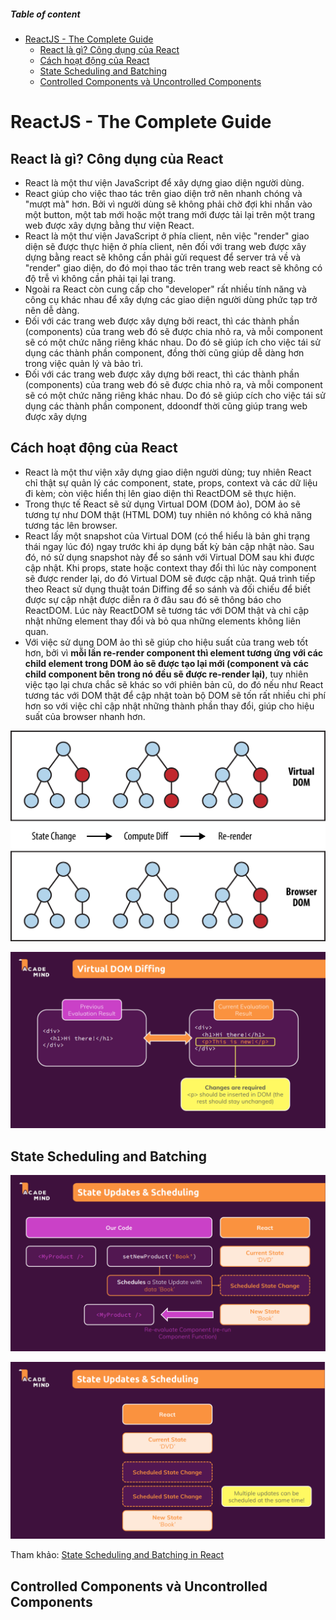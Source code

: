 ##### Table of content

- [ReactJS - The Complete Guide](#reactjs---the-complete-guide)
  - [React là gì? Công dụng của React](#react-là-gì-công-dụng-của-react)
  - [Cách hoạt động của React](#cách-hoạt-động-của-react)
  - [State Scheduling and Batching](#state-scheduling-and-batching)
  - [Controlled Components và Uncontrolled Components](#controlled-components-và-uncontrolled-components)

# ReactJS - The Complete Guide

## React là gì? Công dụng của React

- React là một thư viện JavaScript để xây dựng giao diện người dùng.
- React giúp cho việc thao tác trên giao diện trở nên nhanh chóng và "mượt mà" hơn. Bởi vì người dùng sẽ không phải chờ đợi khi nhấn vào một button, một tab mới hoặc một trang mới được tải lại trên một trang web được xây dựng bằng thư viện React.
- React là một thư viện JavaScript ở phía client, nên việc "render" giao diện sẽ được thực hiện ở phía client, nên đối với trang web được xây dựng bằng react sẽ không cần phải gửi request để server trả về và "render" giao diện, do đó mọi thao tác trên trang web react sẽ không có độ trễ vì không cần phải tại lại trang.
- Ngoài ra React còn cung cấp cho "developer" rất nhiều tính năng và công cụ khác nhau để xây dựng các giao diện người dùng phức tạp trở nên dễ dàng.
- Đối với các trang web được xây dựng bởi react, thì các thành phần (components) của trang web đó sẽ được chia nhỏ ra, và mỗi component sẽ có một chức năng riêng khác nhau. Do đó sẽ giúp ích cho việc tái sử dụng các thành phần component, đồng thời cũng giúp dễ dàng hơn trong việc quản lý và bảo trì.
- Đối với các trang web được xây dựng bởi react, thì các thành phần (components) của trang web đó sẽ được chia nhỏ ra, và mỗi component sẽ có một chức năng riêng khác nhau. Do đó sẽ giúp cích cho việc tái sử dụng các thành phần component, ddoondf thời cũng giúp trang web được xây dựng

## Cách hoạt động của React

- React là một thư viện xây dựng giao diện người dùng; tuy nhiên React chỉ thật sự quản lý các component, state, props, context và các dữ liệu đi kèm; còn việc hiển thị lên giao diện thì ReactDOM sẽ thực hiện.
- Trong thực tế React sẽ sử dụng Virtual DOM (DOM ảo), DOM ảo sẽ tương tự như DOM thật (HTML DOM) tuy nhiên nó không có khả năng tương tác lên browser.
- React lấy một snapshot của Virtual DOM (có thể hiểu là bản ghi trạng thái ngay lúc đó) ngay trước khi áp dụng bất kỳ bản cập nhật nào. Sau đó, nó sử dụng snapshot này để so sánh với Virtual DOM sau khi được cập nhật. Khi props, state hoặc context thay đổi thì lúc này component sẽ được render lại, do đó Virtual DOM sẽ được cập nhật. Quá trình tiếp theo React sử dụng thuật toán Diffing để so sánh và đối chiếu để biết được sự cập nhật được diễn ra ở đâu sau đó sẽ thông báo cho ReactDOM. Lúc này ReactDOM sẽ tương tác với DOM thật và chỉ cập nhật những element thay đổi và bỏ qua những elements không liên quan.
- Với việc sử dụng DOM ảo thì sẽ giúp cho hiệu suất của trang web tốt hơn, bởi vì **mỗi lần re-render component thì element tương ứng với các child element trong DOM ảo sẽ được tạo lại mới (component và các child component bên trong nó đều sẽ được re-render lại)**, tuy nhiên việc tạo lại chưa chắc sẽ khác so với phiên bản cũ, do đó nếu như React tương tác với DOM thật để cập nhật toàn bộ DOM sẽ tốn rất nhiều chi phí hơn so với việc chỉ cập nhật những thành phần thay đổi, giúp cho hiệu suất của browser nhanh hơn.

![](./Screenshots/virtualDOM.webp)

![](./Screenshots/virtualDOM.png)

## State Scheduling and Batching

![](./Screenshots/state-scheduling-batching-1.png)

![](./Screenshots/state-scheduling-batching-2.png)

Tham khảo: [State Scheduling and Batching in React](https://www.youtube.com/watch?v=VMbsYXsrhek)

## Controlled Components và Uncontrolled Components
